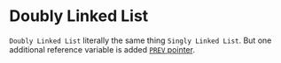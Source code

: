 # Doubly Linked List
`Doubly Linked List` literally the same thing `Singly Linked List`. But one additional reference variable is added <u>`PREV` pointer</u>.
